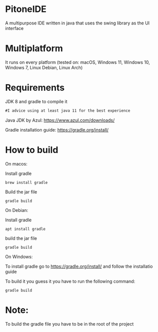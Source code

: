 # PitoneIDE
A multipurpose IDE written in java that uses the swing library as the UI interface

# Multiplatform
It runs on every platform (tested on: macOS, Windows 11, Windows 10, Windows 7, Linux Debian, Linux Arch)

# Requirements
JDK 8 and gradle to compile it
```diff
#I advice using at least java 11 for the best experience
```
Java JDK by Azul:
https://www.azul.com/downloads/

Gradle installation guide:
https://gradle.org/install/

# How to build

On macos:

Install gradle
```
brew install gradle
```
Build the jar file

```
gradle build
```

On Debian:

Install gradle

```
apt install gradle
```
build the jar file

```
gradle build
```

On Windows:

To install gradle go to https://gradle.org/install/ and follow the installatio guide

To build it you guess it you have to run the following command:

```
gradle build
```

# Note:
To build the gradle file you have to be in the root of the project
